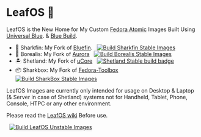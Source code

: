 # LeafOS 🍂 


LeafOS is the New Home for My Custom [Fedora Atomic](https://fedoraproject.org/atomic-desktops/) Images Built Using [Universal Blue](https://universal-blue.org/). & [Blue Build](https://blue-build.org/).

- 🦈 Sharkfin: My Fork of [Bluefin](https://projectbluefin.io/). &nbsp; [![Build Sharkfin Stable Images](https://github.com/vibrantleaf/LeafOS/actions/workflows/build-sharkfin-stable-images.yml/badge.svg)](https://github.com/vibrantleaf/LeafOS/actions/workflows/build-sharkfin-stable-images.yml)
- 🌌 Borealis: My Fork of [Aurora](https://getaurora.dev/) &nbsp; [![Build Borealis Stable Images](https://github.com/vibrantleaf/LeafOS/actions/workflows/build-borealis-stable-images.yml/badge.svg)](https://github.com/vibrantleaf/LeafOS/actions/workflows/build-borealis-stable-images.yml)
- 🏝️ Shetland: My Fork of [uCore](https://github.com/ublue-os/ucore) &nbsp; [![Shetland Stable build badge](https://github.com/vibrantleaf/LeafOS/actions/workflows/build-shetland-stable-images.yml/badge.svg)](https://github.com/vibrantleaf/LeafOS/actions/workflows/build-shetland-stable-images.yml)
- 📦 Sharkbox: My Fork of [Fedora-Toolbox](https://github.com/ublue-os/toolboxes/pkgs/container/fedora-toolbox) &nbsp; [![Build SharkBox Stable Images](https://github.com/vibrantleaf/LeafOS/actions/workflows/build-sharkbox-stable-images.yml/badge.svg)](https://github.com/vibrantleaf/LeafOS/actions/workflows/build-sharkbox-stable-images.yml)


LeafOS Images are currently only intended for usage on Desktop & Laptop (& Server in case of Shetland) systems not for Handheld, Tablet, Phone, Console, HTPC or any other environment.

Please read the [LeafOS wiki](https://github.com/vibrantleaf/LeafOS/wiki) Before use. 

&nbsp; [![Build LeafOS Unstable Images](https://github.com/vibrantleaf/LeafOS/actions/workflows/build-unstable-images.yml/badge.svg)](https://github.com/vibrantleaf/LeafOS/actions/workflows/build-unstable-images.yml)
